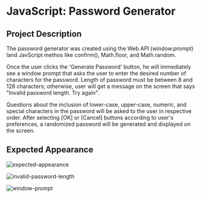 # JavaScript: Password Generator

## Project Description

The password generator was created using the Web API (window.prompt) land JavScript methos like confirm(), Math.floor, and Math.random.

Once the user clicks the 'Generate Password' button, he will immediately see a window prompt that asks the user to enter the desired number of characters for the password. Length of password must be between 8 and 128 characters; otherwise, user will get a message on the screen that says "Invalid password length. Try again".

Questions about the inclusion of lower-case, upper-case, numeric, and special characters in the password will be asked to the user in respective order. After selecting [OK] or [Cancel] buttons according to user's preferences, a randomized password will be generated and displayed on the screen.

## Expected Appearance

![expected-appearance](https://user-images.githubusercontent.com/106201440/176556669-41c498fc-33ce-443a-9043-8c325dee9d74.png)


![invalid-password-length](https://user-images.githubusercontent.com/106201440/176556677-dc24e0c1-764c-4788-8b74-def1340c6ff0.png)


![window-prompt](https://user-images.githubusercontent.com/106201440/176556687-1280b9b5-ddbc-4bdc-a2ca-bebc9a9cb45f.png)
